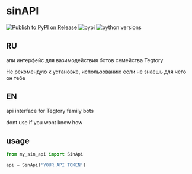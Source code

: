 # sinAPI

[![Publish to PyPI on Release](https://github.com/sheptalo/my_sin_api/actions/workflows/release.yml/badge.svg)](https://github.com/sheptalo/my_sin_api/actions/workflows/release.yml)
[![pypi](https://img.shields.io/pypi/status/sinAPI.svg?style=flat-square)](https://pypi.org/project/sinAPI/#description)
![python versions](https://img.shields.io/pypi/pyversions/aiogram.svg?style=flat-square)

## RU
апи интерфейс для вазимодействия ботов семейства Tegtory

Не рекомендую к установке, использованию если не знаешь для чего он тебе

## EN

api interface for Tegtory family bots

dont use if you wont know how

## usage

```python
from my_sin_api import SinApi

api = SinApi('YOUR API TOKEN')
```
